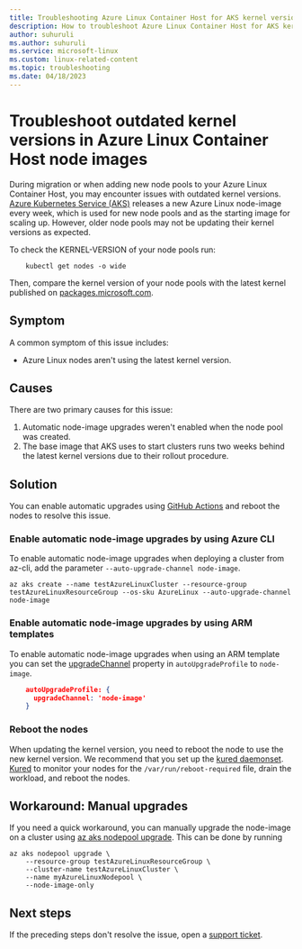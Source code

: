 ```yaml
---
title: Troubleshooting Azure Linux Container Host for AKS kernel version issues
description: How to troubleshoot Azure Linux Container Host for AKS kernel version issues.
author: suhuruli
ms.author: suhuruli
ms.service: microsoft-linux
ms.custom: linux-related-content
ms.topic: troubleshooting
ms.date: 04/18/2023
---
```


# Troubleshoot outdated kernel versions in Azure Linux Container Host node images
During migration or when adding new node pools to your Azure Linux Container Host, you may encounter issues with outdated kernel versions. [Azure Kubernetes Service (AKS)](/azure/aks/intro-kubernetes) releases a new Azure Linux node-image every week, which is used for new node pools and as the starting image for scaling up. However, older node pools may not be updating their kernel versions as expected.

To check the KERNEL-VERSION of your node pools run: 

```azurecli-interactive
    kubectl get nodes -o wide
```

Then, compare the kernel version of your node pools with the latest kernel published on [packages.microsoft.com](https://packages.microsoft.com/cbl-mariner/).

## Symptom

A common symptom of this issue includes:
- Azure Linux nodes aren't using the latest kernel version.

## Causes

There are two primary causes for this issue: 
1. Automatic node-image upgrades weren't enabled when the node pool was created.
1. The base image that AKS uses to start clusters runs two weeks behind the latest kernel versions due to their rollout procedure.

## Solution

You can enable automatic upgrades using [GitHub Actions](/azure/aks/node-upgrade-github-actions) and reboot the nodes to resolve this issue.

### Enable automatic node-image upgrades by using Azure CLI

To enable automatic node-image upgrades when deploying a cluster from az-cli, add the parameter `--auto-upgrade-channel node-image`. 

```azurecli-interactive
az aks create --name testAzureLinuxCluster --resource-group testAzureLinuxResourceGroup --os-sku AzureLinux --auto-upgrade-channel node-image
```

### Enable automatic node-image upgrades by using ARM templates

To enable automatic node-image upgrades when using an ARM template you can set the [upgradeChannel](/azure/templates/microsoft.containerservice/managedclusters?tabs=bicep&pivots=deployment-language-bicep#managedclusterautoupgradeprofile) property in `autoUpgradeProfile` to `node-image`.

```json
    autoUpgradeProfile: {
      upgradeChannel: 'node-image'
    }
```

<!--### Enable automatic node-image upgrades by using Terraform

To enable automatic node-image upgrades when using a Terraform template, you can set the [automatic_channel_upgrade](https://registry.terraform.io/providers/hashicorp/azurerm/latest/docs/resources/kubernetes_cluster#automatic_channel_upgrade) property in `azurerm_kubernetes_cluster` to `node-image`.

```json
    resource "azurerm_kubernetes_cluster" "example" {
        name                = "example-azurelinuxaks1"
        [...]
        automatic_channel_upgrade = "node-image"
        [...]
    }
```
-->
### Reboot the nodes

When updating the kernel version, you need to reboot the node to use the new kernel version. We recommend that you set up the [kured daemonset](/azure/aks/node-updates-kured). [Kured](https://github.com/kubereboot/kured) to monitor your nodes for the `/var/run/reboot-required` file, drain the workload, and reboot the nodes.

## Workaround: Manual upgrades
If you need a quick workaround, you can manually upgrade the node-image on a cluster using [az aks nodepool upgrade](/azure/aks/node-image-upgrade#upgrade-a-specific-node-pool). This can be done by running 

```azurecli
az aks nodepool upgrade \
    --resource-group testAzureLinuxResourceGroup \
    --cluster-name testAzureLinuxCluster \
    --name myAzureLinuxNodepool \
    --node-image-only
```

## Next steps

If the preceding steps don't resolve the issue, open a [support ticket](https://azure.microsoft.com/support/).
